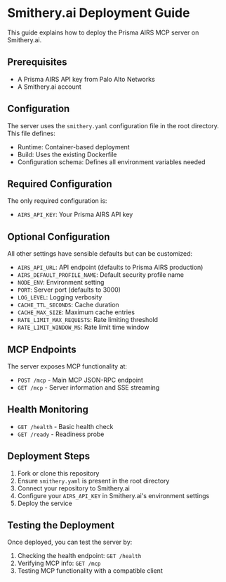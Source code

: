 # Smithery.ai Deployment Guide

This guide explains how to deploy the Prisma AIRS MCP server on Smithery.ai.

## Prerequisites

- A Prisma AIRS API key from Palo Alto Networks
- A Smithery.ai account

## Configuration

The server uses the `smithery.yaml` configuration file in the root directory. This file defines:

- Runtime: Container-based deployment
- Build: Uses the existing Dockerfile
- Configuration schema: Defines all environment variables needed

## Required Configuration

The only required configuration is:

- `AIRS_API_KEY`: Your Prisma AIRS API key

## Optional Configuration

All other settings have sensible defaults but can be customized:

- `AIRS_API_URL`: API endpoint (defaults to Prisma AIRS production)
- `AIRS_DEFAULT_PROFILE_NAME`: Default security profile name
- `NODE_ENV`: Environment setting
- `PORT`: Server port (defaults to 3000)
- `LOG_LEVEL`: Logging verbosity
- `CACHE_TTL_SECONDS`: Cache duration
- `CACHE_MAX_SIZE`: Maximum cache entries
- `RATE_LIMIT_MAX_REQUESTS`: Rate limiting threshold
- `RATE_LIMIT_WINDOW_MS`: Rate limit time window

## MCP Endpoints

The server exposes MCP functionality at:

- `POST /mcp` - Main MCP JSON-RPC endpoint
- `GET /mcp` - Server information and SSE streaming

## Health Monitoring

- `GET /health` - Basic health check
- `GET /ready` - Readiness probe

## Deployment Steps

1. Fork or clone this repository
2. Ensure `smithery.yaml` is present in the root directory
3. Connect your repository to Smithery.ai
4. Configure your `AIRS_API_KEY` in Smithery.ai's environment settings
5. Deploy the service

## Testing the Deployment

Once deployed, you can test the server by:

1. Checking the health endpoint: `GET /health`
2. Verifying MCP info: `GET /mcp`
3. Testing MCP functionality with a compatible client